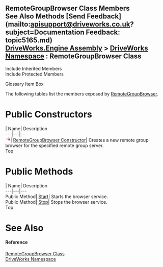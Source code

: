 RemoteGroupBrowser Class Members   
See Also Methods [Send Feedback](mailto:apisupport@driveworks.co.uk?subject=Documentation Feedback: topic5165.md)  
[DriveWorks.Engine Assembly](topic2156.md) > [DriveWorks Namespace](topic2159.md) : RemoteGroupBrowser Class  
---  
  
Include Inherited Members    
Include Protected Members  


Glossary Item Box

The following tables list the members exposed by [RemoteGroupBrowser](topic5165.md).

# Public Constructors

| Name| Description  
---|---|---  
![Public Constructor](dotnetimages/publicConstructor.gif)| [RemoteGroupBrowser Constructor](topic5171.md)| Creates a new remote group browser for the specified remote group server.   
Top

# Public Methods

| Name| Description  
---|---|---  
Public Method| [Start](topic5172.md)| Starts the browser service.   
Public Method| [Stop](topic5173.md)| Stops the browser service.   
Top

# See Also

#### Reference

[RemoteGroupBrowser Class](topic5165.md)   
[DriveWorks Namespace](topic2159.md)



